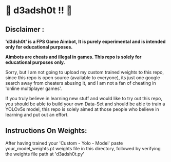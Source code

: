# 🔶 d3adsh0t !! 🔶


## Disclaimer :

**'d3dsh0t' is a FPS Game Aimbot, It is purely experimental and is intended only for educational purposes.**

**Aimbots are cheats and illegal in games. This repo is solely for educational purposes only.**

Sorry, but I am not going to upload my custom trained weights to this repo, since this repo is open source (available to everyone), its just one google search away from cheaters abusing it, and I am not a fan of cheating in 'online multiplayer games'.

If you truly believe in learning new stuff and would like to try out this repo, you should be able to build your own Data-Set and should be able to train a YOLOv5s model, this repo is solely aimed at those people who believe in learning and put out an effort.

## Instructions On Weights:

After having trained your 'Custom - Yolo - Model' paste your_model_weights.pt weights file in this directory, followed by verifying the weights file path at 'd3adsh0t.py'
